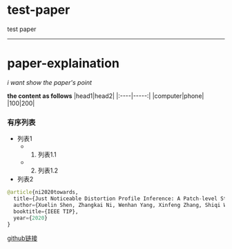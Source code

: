 # test-paper
test paper
***
# paper-explaination
*i want show the paper's point*

**the content as follows**
|head1|head2|
|:----|-----:|
|computer|phone|
|100|200|

### 有序列表
- 列表1
  - 1. 列表1.1
  - 2. 列表1.2
- 列表2

```python
@article{ni2020towards,
  title={Just Noticeable Distortion Profile Inference: A Patch-level Structural Visibility Learning                     Approach},      
  author={Xuelin Shen, Zhangkai Ni, Wenhan Yang, Xinfeng Zhang, Shiqi Wang,  and Sam Kwong},
  booktitle={IEEE TIP},
  year={2020}
}
```
[github链接](https://github.com/)
